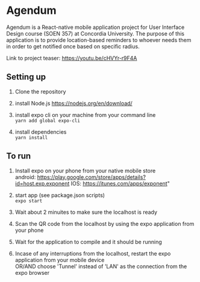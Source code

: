 # Agendum
Agendum is a React-native mobile application project for User Interface Design course (SOEN 357) at Concordia University.
The purpose of this application is to provide location-based reminders to whoever needs them in order to get notified once based on specific radius.

Link to project teaser:
https://youtu.be/cHVYr-r9F4A


## Setting up
1. Clone the repository

1. install Node.js
https://nodejs.org/en/download/

2. install expo cli on your machine from your command line <br/>
`yarn add global expo-cli`

3. install dependencies <br/>
`yarn install`

## To run

1. Install expo on your phone from your native mobile store <br/>
android: https://play.google.com/store/apps/details?id=host.exp.exponent
IOS: https://itunes.com/apps/exponent"

2. start app (see package.json scripts) <br/>
`expo start`

3. Wait about 2 minuites to make sure the localhost is ready

4. Scan the QR code from the localhost by using the expo application from your phone
 
5. Wait for the application to compile and it should be running

6. Incase of any interruptions from the localhost, restart the expo application from your mobile device <br/>
   OR/AND choose 'Tunnel' instead of 'LAN' as the connection from the expo browser
